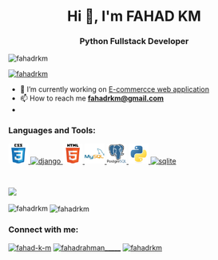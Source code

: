 <h1 align="center">Hi 👋, I'm FAHAD KM</h1>
<h3 align="center">Python Fullstack Developer</h3>
<p align="left"> <img src="https://komarev.com/ghpvc/?username=fahadrkm&label=Profile%20views&color=0e75b6&style=flat" alt="fahadrkm" /> </p>
<p align="left"> <a href="https://github.com/ryo-ma/github-profile-trophy"><img src="https://github-profile-trophy.vercel.app/?username=fahadrkm" alt="fahadrkm" /></a> </p>

- 🔭 I’m currently working on [E-commercce web application](https://github.com/fahadrkm/e-commerce-)
- 📫 How to reach me **fahadrkm@gmail.com**
- 
<h3 align="left">Languages and Tools:</h3>
<p align="left"> <a href="https://www.w3schools.com/css/" target="_blank" rel="noreferrer"> <img src="https://raw.githubusercontent.com/devicons/devicon/master/icons/css3/css3-original-wordmark.svg" alt="css3" width="40" height="40"/> </a> <a href="https://www.djangoproject.com/" target="_blank" rel="noreferrer"> <img src="https://cdn.worldvectorlogo.com/logos/django.svg" alt="django" width="40" height="40"/> </a> <a href="https://www.w3.org/html/" target="_blank" rel="noreferrer"> <img src="https://raw.githubusercontent.com/devicons/devicon/master/icons/html5/html5-original-wordmark.svg" alt="html5" width="40" height="40"/> </a> <a href="https://www.mysql.com/" target="_blank" rel="noreferrer"> <img src="https://raw.githubusercontent.com/devicons/devicon/master/icons/mysql/mysql-original-wordmark.svg" alt="mysql" width="40" height="40"/> </a> <a href="https://www.postgresql.org" target="_blank" rel="noreferrer"> <img src="https://raw.githubusercontent.com/devicons/devicon/master/icons/postgresql/postgresql-original-wordmark.svg" alt="postgresql" width="40" height="40"/> </a> <a href="https://www.python.org" target="_blank" rel="noreferrer"> <img src="https://raw.githubusercontent.com/devicons/devicon/master/icons/python/python-original.svg" alt="python" width="40" height="40"/> </a> <a href="https://www.sqlite.org/" target="_blank" rel="noreferrer"> <img src="https://www.vectorlogo.zone/logos/sqlite/sqlite-icon.svg" alt="sqlite" width="40" height="40"/> </a> </p>
<br/>

<a href="https://git.io/streak-stats"><img src="https://streak-stats.demolab.com?user=fahadrkm"/></a>


<p><img align="left" src="https://github-readme-stats.vercel.app/api/top-langs?username=fahadrkm&show_icons=true&locale=en&layout=compact" alt="fahadrkm" /></p>

<p>&nbsp;<img align="center" src="https://github-readme-stats.vercel.app/api?username=fahadrkm&show_icons=true&locale=en" alt="fahadrkm" /></p>

<h3 align="left">Connect with me:</h3>
<p align="left">
<a href="https://linkedin.com/in/fahad-k-m" target="blank"><img align="center" src="https://raw.githubusercontent.com/rahuldkjain/github-profile-readme-generator/master/src/images/icons/Social/linked-in-alt.svg" alt="fahad-k-m" height="30" width="40" /></a>
<a href="https://instagram.com/fahadrahman_____" target="blank"><img align="center" src="https://raw.githubusercontent.com/rahuldkjain/github-profile-readme-generator/master/src/images/icons/Social/instagram.svg" alt="fahadrahman_____" height="30" width="40" /></a>
<a href="https://www.hackerrank.com/fahadrkm" target="blank"><img align="center" src="https://raw.githubusercontent.com/rahuldkjain/github-profile-readme-generator/master/src/images/icons/Social/hackerrank.svg" alt="fahadrkm" height="30" width="40" /></a>
</p>



